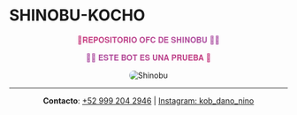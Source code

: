 # SHINOBU-KOCHO

<p align="center" style="color: #D6336C; background: linear-gradient(90deg, #D6336C, #9B59B6); -webkit-background-clip: text; -webkit-text-fill-color: transparent;">
  🦋𝐑𝐄𝐏𝐎𝐒𝐈𝐓𝐎𝐑𝐈𝐎 𝐎𝐅𝐂 𝐃𝐄 𝐒𝐇𝐈𝐍𝐎𝐁𝐔 💜🌸
</p>
<p align="center" style="color: #9B59B6; background: linear-gradient(90deg, #9B59B6, #D6336C); -webkit-background-clip: text; -webkit-text-fill-color: transparent;">
  💜🦋 𝐄𝐒𝐓𝐄 𝐁𝐎𝐓 𝐄𝐒 𝐔𝐍𝐀 𝐏𝐑𝐔𝐄𝐁𝐀 🌸
</p>

<p align="center">
  <img src="https://i.imgur.com/b2s3xO1.jpg" alt="Shinobu" style="max-width: 100%; height: auto; border-radius: 10px;" />
</p>

---

<p align="center">
  <b>Contacto</b>: <a href="https://wa.me/529992042946" target="_blank">+52 999 204 2946</a> | <a href="https://instagram.com/kob_dano_nino" target="_blank">Instagram: kob_dano_nino</a>
</p>